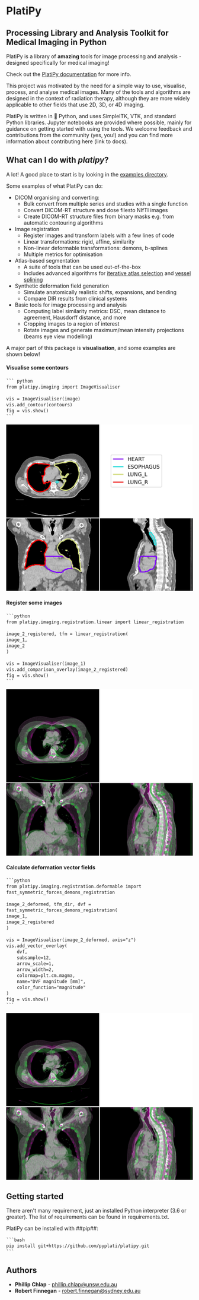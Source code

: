 # PlatiPy 
## Processing Library and Analysis Toolkit for Medical Imaging in Python

PlatiPy is a library of **amazing** tools for image processing and analysis - designed specifically for medical imaging! 

Check out the [PlatiPy documentation](https://pyplati.github.io/platipy/) for more info.

This project was motivated by the need for a simple way to use, visualise, process, and analyse medical images. Many of
the tools and algorithms are designed in the context of radiation therapy, although they are more widely applicable to
other fields that use 2D, 3D, or 4D imaging.

PlatiPy is written in :snake: Python, and uses SimpleITK, VTK, and standard Python libraries. Jupyter notebooks are provided where
possible, mainly for guidance on getting started with using the tools. We welcome feedback and contributions from the community (yes, you!)
and you can find more information about contributing here (link to docs).

## What can I do with ***platipy***?
A lot! A good place to start is by looking in the [examples directory](https://github.com/pyplati/platipy/tree/master/examples).

Some examples of what PlatiPy can do:
 - DICOM organising and converting:
    * Bulk convert from multiple series and studies with a single function
    * Convert DICOM-RT structure and dose filesto NIfTI images
    * Create DICOM-RT structure files from binary masks e.g. from automatic contouring algorithms
 - Image registration
    * Register images and transform labels with a few lines of code
    * Linear transformations: rigid, affine, similarity
    * Non-linear deformable transformations: demons, b-splines
    * Multiple metrics for optimisation
 - Atlas-based segmentation
    * A suite of tools that can be used out-of-the-box
    * Includes advanced algorithms for [iterative atlas selection](https://doi.org/10.1088/1361-6560/ab652a/) and [vessel splining](https://doi.org/10.1088/1361-6560/abcb1d/)
 - Synthetic deformation field generation
    * Simulate anatomically realistic shifts, expansions, and bending
    * Compare DIR results from clinical systems
 - Basic tools for image processing and analysis
    * Computing label similarity metrics: DSC, mean distance to agreement, Hausdorff distance, and more
    * Cropping images to a region of interest
    * Rotate images and generate maximum/mean intensity projections (beams eye view modelling)

A major part of this package is **visualisation**, and some examples are shown below!

#### Visualise some contours

    ``` python
    from platipy.imaging import ImageVisualiser

    vis = ImageVisualiser(image)
    vis.add_contour(contours)
    fig = vis.show()
    ```

![Figure 1](assets/figure_1.jpeg)

#### Register some images

    ```python
    from platipy.imaging.registration.linear import linear_registration

    image_2_registered, tfm = linear_registration(
    image_1,
    image_2
    )

    vis = ImageVisualiser(image_1)
    vis.add_comparison_overlay(image_2_registered)
    fig = vis.show()
    ```

![Figure 2](assets/figure_2.jpeg)

#### Calculate deformation vector fields
    
    ```python
    from platipy.imaging.registration.deformable import fast_symmetric_forces_demons_registration

    image_2_deformed, tfm_dir, dvf = fast_symmetric_forces_demons_registration(
    image_1,
    image_2_registered
    )

    vis = ImageVisualiser(image_2_deformed, axis="z")
    vis.add_vector_overlay(
        dvf,
        subsample=12,
        arrow_scale=1,
        arrow_width=2,
        colormap=plt.cm.magma,
        name="DVF magnitude [mm]",
        color_function="magnitude"
    )
    fig = vis.show()
    ```

![Figure 3](assets/figure_2.jpeg)

## Getting started
There aren't many requirement, just an installed Python interpreter (3.6 or greater). The list of requirements can be
found in requirements.txt.

PlatiPy can be installed with ##pip##:

    ```bash
    pip install git+https://github.com/pyplati/platipy.git
    ```

## Authors

* **Phillip Chlap** - [phillip.chlap@unsw.edu.au](phillip.chlap@unsw.edu.au)
* **Robert Finnegan** - [robert.finnegan@sydney.edu.au](robert.finnegan@sydney.edu.au)
